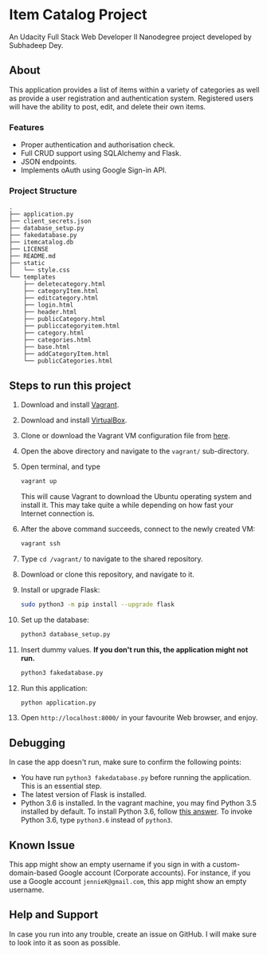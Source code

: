 # Item Catalog Project
An Udacity Full Stack Web Developer II Nanodegree project developed by Subhadeep Dey.

## About
This application provides a list of items within a variety of categories as well as provide a user registration and authentication system. Registered users will have the ability to post, edit, and delete their own items.

### Features
- Proper authentication and authorisation check.
- Full CRUD support using SQLAlchemy and Flask.
- JSON endpoints.
- Implements oAuth using Google Sign-in API.

### Project Structure
```
.
├── application.py
├── client_secrets.json
├── database_setup.py
├── fakedatabase.py
├── itemcatalog.db
├── LICENSE
├── README.md
├── static
│   └── style.css
└── templates
    ├── deletecategory.html
    ├── categoryItem.html
    ├── editcategory.html
    ├── login.html
    ├── header.html
    ├── publicCategory.html
    ├── publiccategoryitem.html
    ├── category.html
    ├── categories.html
    ├── base.html
    ├── addCategoryItem.html
    └── publicCategories.html
```

## Steps to run this project

1. Download and install [Vagrant](https://www.vagrantup.com/downloads.html).

2. Download and install [VirtualBox](https://www.virtualbox.org/wiki/Downloads).

3. Clone or download the Vagrant VM configuration file from [here](https://github.com/udacity/fullstack-nanodegree-vm).

4. Open the above directory and navigate to the `vagrant/` sub-directory.

5. Open terminal, and type

   ```bash
   vagrant up
   ```

   This will cause Vagrant to download the Ubuntu operating system and install it. This may take quite a while depending on how fast your Internet connection is.

6. After the above command succeeds, connect to the newly created VM:

   ```bash
   vagrant ssh
   ```

8. Type `cd /vagrant/` to navigate to the shared repository.

9. Download or clone this repository, and navigate to it.

11. Install or upgrade Flask:
    ```bash
    sudo python3 -m pip install --upgrade flask
    ```
12. Set up the database:
    ```bash
    python3 database_setup.py
    ```
13. Insert dummy values. **If you don't run this, the application might not run.**
    ```bash
    python3 fakedatabase.py
    ```
14. Run this application:
    ```bash
    python application.py
    ```
15. Open `http://localhost:8000/` in your favourite Web browser, and enjoy.

## Debugging
In case the app doesn't run, make sure to confirm the following points:
- You have run `python3 fakedatabase.py` before running the application. This is an essential step.
- The latest version of Flask is installed.
- Python 3.6 is installed. In the vagrant machine, you may find Python 3.5 installed by default. To install Python 3.6, follow [this answer](https://askubuntu.com/a/865569/571299). To invoke Python 3.6, type `python3.6` instead of `python3`.

## Known Issue
This app might show an empty username if you sign in with a custom-domain-based Google account (Corporate accounts). For instance, if you use a Google account `jennieK@gmail.com`, this app might show an empty username.

## Help and Support
In case you run into any trouble, create an issue on GitHub. I will make sure to look into it as soon as possible.
